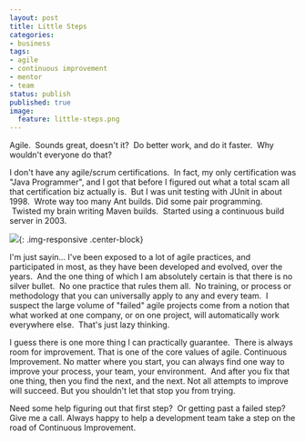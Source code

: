 ```yaml
---
layout: post
title: Little Steps
categories:
- business
tags:
- agile
- continuous improvement
- mentor
- team
status: publish
published: true
image: 
  feature: little-steps.png
---
```


Agile.  Sounds great, doesn't it?  Do better work, and do it faster.  Why wouldn't everyone do that?

I don't have any agile/scrum certifications.  In fact, my only certification was "Java Programmer", and I got that before I figured out what a total scam all that certification biz actually is.  But I was unit testing with JUnit in about 1998.  Wrote way too many Ant builds. Did some pair programming.    Twisted my brain writing Maven builds.  Started using a continuous build server in 2003. 

![](/img/original/java_certified.png){: .img-responsive .center-block}

I'm just sayin… I've been exposed to a lot of agile practices, and participated in most, as they have been developed and evolved, over the years.  And the one thing of which I am absolutely certain is that there is no silver bullet.  No one practice that rules them all.  No training, or process or methodology that you can universally apply to any and every team.  I suspect the large volume of "failed" agile projects come from a notion that what worked at one company, or on one project, will automatically work everywhere else.  That's just lazy thinking.

I guess there is one more thing I can practically guarantee.  There is always room for improvement. That is one of the core values of agile. Continuous Improvement. No matter where you start, you can always find one way to improve your process, your team, your environment.  And after you fix that one thing, then you find the next, and the next. Not all attempts to improve will succeed. But you shouldn't let that stop you from trying.

Need some help figuring out that first step?  Or getting past a failed step? Give me a call. Always happy to help a development team take a step on the road of Continuous Improvement.

 
